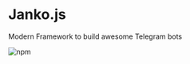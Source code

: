 # Janko.js
Modern Framework to build awesome Telegram bots

![npm](https://img.shields.io/npm/v/janko)
